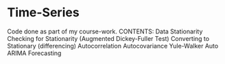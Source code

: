 # Time-Series
Code done as part of my course-work.
CONTENTS:
Data
Stationarity 
Checking for Stationarity (Augmented Dickey-Fuller Test)
Converting to Stationary (differencing)
Autocorrelation
Autocovariance
Yule-Walker
Auto ARIMA 
Forecasting
